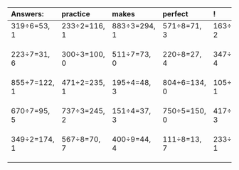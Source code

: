 | Answers: | practice | makes | perfect | ! |
| :--- | :--- | :--- | :--- | :--- |
| 319÷6=53, 1 | 233÷2=116, 1 | 883÷3=294, 1 | 571÷8=71, 3 | 163÷7=23, 2 | 
|   |   |   |   |   | 
|   |   |   |   |   | 
|   |   |   |   |   | 
| 223÷7=31, 6 | 300÷3=100, 0 | 511÷7=73, 0 | 220÷8=27, 4 | 347÷7=49, 4 | 
|   |   |   |   |   | 
|   |   |   |   |   | 
|   |   |   |   |   | 
| 855÷7=122, 1 | 471÷2=235, 1 | 195÷4=48, 3 | 804÷6=134, 0 | 105÷2=52, 1 | 
|   |   |   |   |   | 
|   |   |   |   |   | 
|   |   |   |   |   | 
| 670÷7=95, 5 | 737÷3=245, 2 | 151÷4=37, 3 | 750÷5=150, 0 | 417÷6=69, 3 | 
|   |   |   |   |   | 
|   |   |   |   |   | 
|   |   |   |   |   | 
| 349÷2=174, 1 | 567÷8=70, 7 | 400÷9=44, 4 | 111÷8=13, 7 | 233÷4=58, 1 | 
|   |   |   |   |   | 
|   |   |   |   |   | 
|   |   |   |   |   | 
